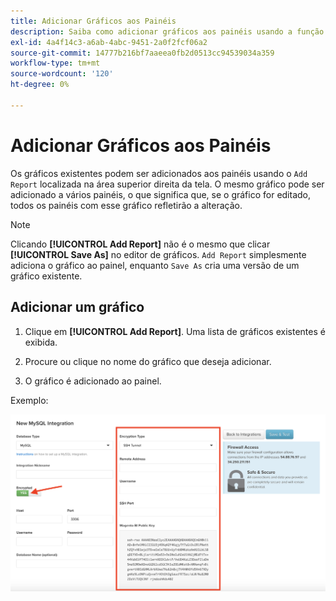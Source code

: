 ```yaml
---
title: Adicionar Gráficos aos Painéis
description: Saiba como adicionar gráficos aos painéis usando a função Adicionar relatório.
exl-id: 4a4f14c3-a6ab-4abc-9451-2a0f2fcf06a2
source-git-commit: 14777b216bf7aaeea0fb2d0513cc94539034a359
workflow-type: tm+mt
source-wordcount: '120'
ht-degree: 0%

---
```


# Adicionar Gráficos aos Painéis

Os gráficos existentes podem ser adicionados aos painéis usando o `Add Report` localizada na área superior direita da tela. O mesmo gráfico pode ser adicionado a vários painéis, o que significa que, se o gráfico for editado, todos os painéis com esse gráfico refletirão a alteração.

>[!NOTE]
>
>Clicando **[!UICONTROL Add Report]** não é o mesmo que clicar **[!UICONTROL Save As]** no editor de gráficos. `Add Report` simplesmente adiciona o gráfico ao painel, enquanto `Save As` cria uma versão de um gráfico existente.

## Adicionar um gráfico

1. Clique em **[!UICONTROL Add Report]**. Uma lista de gráficos existentes é exibida.

1. Procure ou clique no nome do gráfico que deseja adicionar.

1. O gráfico é adicionado ao painel.

Exemplo:

![adicionar gráfico](../../assets/sql-integration-encrypted-yes.png)
